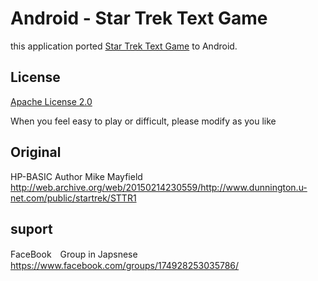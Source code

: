 # Android - Star Trek Text Game

this application ported [Star Trek Text Game](https://en.wikipedia.org/wiki/Star_Trek_(text_game)) to Android.

## License 
[Apache License 2.0](https://www.apache.org/licenses/LICENSE-2.0)

When you feel easy to play or difficult, please modify as you like <br/>

## Original
HP-BASIC Author Mike Mayfield
http://web.archive.org/web/20150214230559/http://www.dunnington.u-net.com/public/startrek/STTR1

## suport <br/>
FaceBook　Group in Japsnese <br/>
https://www.facebook.com/groups/174928253035786/